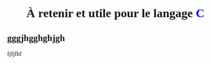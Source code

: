 <!-- ---------------CSS----------- -->
<style>
* {
    font-family: Verdana;
}

</style>

<!-- --------------------------- -->

<center><h1>À retenir et utile pour le langage <span style="color:blue;">C</span></h1></center>

## gggjhgghghjgh
fjfjfhf






